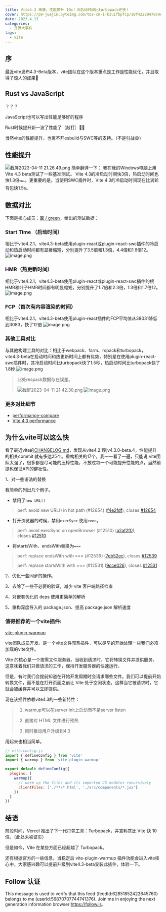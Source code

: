 ```yaml
---
title: Vite4.3 来袭，性能提升 10x！冷启动时间比turbopack还快！
cover: https://p9-juejin.byteimg.com/tos-cn-i-k3u1fbpfcp/10f42280470c4e8f9d51fc4ef406e910~tplv-k3u1fbpfcp-zoom-crop-mark:1512:1512:1512:851.awebp?
date: 2023.4.13
categories:
  - 开源大事件
tags:
  - vite
---
```


## 序
最近vite发布4.3-Beta版本，vite团队在这个版本重点是工作是性能优化，并且取得了惊人的成果🥳

## Rust vs JavaScript
？？？

JavaScript也可以写出性能足够好的程序

Rust时候提升新一波了性能了（敲打）🤔🔨

当然vite的性能提升，也离不开esbuild与SWC等的支持。（不是引战😄）
## 性能提升
![截屏2023-04-11 21.26.49.png](https://p9-juejin.byteimg.com/tos-cn-i-k3u1fbpfcp/602f633d62314cbb98f39e63465facac~tplv-k3u1fbpfcp-watermark.image?)
简单翻译一下：
我在我的Windows电脑上用Vite 4.3 beta测试了一些基准测试。
Vite 4.3的冷启动时间快3倍，热启动时间也快1.3倍🏎。更重要的是，当使用SWC插件时，Vite 4.3的冷启动时间现在比涡轮背包快1.5s。


## 数据对比
下面是核心成员：[翠 / green](https://github.com/sapphi-red)，给出的测试数据：


### Start Time （启动时间）
相比于vite4.2.1，vite4.3-beta使用plugin-react或plugin-react-swc插件的冷启动和热启动时间都有显著缩短，分别提升了3.5倍和1.3倍，4.4倍和1.6倍12。
![image.png](https://p6-juejin.byteimg.com/tos-cn-i-k3u1fbpfcp/7bc5bf718e404f5f8cfc1d95b077715a~tplv-k3u1fbpfcp-watermark.image?)


### HMR（热更新时间）
相比于vite4.2.1，vite4.3-beta使用plugin-react或plugin-react-swc插件的根HMR和叶子HMR时间都有明显缩短，分别提升了1.7倍和2.3倍，1.3倍和1.7倍12。
![image.png](https://p9-juejin.byteimg.com/tos-cn-i-k3u1fbpfcp/c3d0bb3391b547a39c5ec42fda03dad0~tplv-k3u1fbpfcp-watermark.image?)

### FCP（首次有内容渲染的时间）
相比于vite4.2.1，vite4.3-beta使用plugin-react插件的FCP平均值从38031降低到3083，快了12倍
![image.png](https://p6-juejin.byteimg.com/tos-cn-i-k3u1fbpfcp/b0c5473d237a4fce8f06355db0b6f88f~tplv-k3u1fbpfcp-watermark.image?)

### 其他工具对比
与其他构建工具的对比：相比于webpack、farm、rspack和turbopack，vite4.3-beta在启动时间和热更新时间上都有优势，特别是在使用plugin-react-swc插件时，其冷启动时间比turbopack快了1.5秒，热启动时间比turbopack快了1.8秒
![image.png](https://p3-juejin.byteimg.com/tos-cn-i-k3u1fbpfcp/6f47c2c2d4e94f1e98d275100d21639e~tplv-k3u1fbpfcp-watermark.image?)

> 此处respack数据存在误差。
> 
>![截屏2023-04-11 21.42.30.png](https://p3-juejin.byteimg.com/tos-cn-i-k3u1fbpfcp/b8e5efa4fe3f4d6f8d1ce2155541e51e~tplv-k3u1fbpfcp-watermark.image?)
![image.png](https://p9-juejin.byteimg.com/tos-cn-i-k3u1fbpfcp/5da07c5a78554aed93c243054c71b371~tplv-k3u1fbpfcp-watermark.image?)

### 更多对比细节
- [performance-compare](https://github.com/sapphi-red/performance-compare)
- [Vite 4.3 performance](https://gist.github.com/sapphi-red/db27f9c18ed31894e409224051119e1b)

## 为什么vite可以这么快
看了最近vite的[CHANGELOG.md](https://github.com/vitejs/vite/blob/v4.3.0-beta.4/packages/vite/CHANGELOG.md)，发现从vite4.2.1到v4.3.0-beta.4，性能提升的相关commit 就有多达25个。重构相关的17个。我一一看了一遍，只能说 vite团队太强了，很多都是尽可能的压榨性能，不放过每一个可能提升性能的点，当然前提也保证API的健壮性。

1、对一些语法的替换

我简单的列出几个例子。
- 禁用了`new URL()` 
> perf: avoid new URL() in hot path (#12654) ([f4e2fdf](https://github.com/vitejs/vite/commit/f4e2fdf)), closes [#12654](https://github.com/vitejs/vite/issues/12654)

- 打开浏览器的时候，禁用`execSync` 使用`exec`。
> perf: avoid execSync on openBrowser (#12510) ([a2af2f0](https://github.com/vitejs/vite/commit/a2af2f0)), closes [#12510](https://github.com/vitejs/vite/issues/12510)

- 将startsWith、endsWith替换为`===`
> perf: replace endsWith with === (#12539) ([7eb52ec](https://github.com/vitejs/vite/commit/7eb52ec)), closes [#12539](https://github.com/vitejs/vite/issues/12539)
> 
>perf: replace startsWith with === (#12531) ([9cce026](https://github.com/vitejs/vite/commit/9cce026)), closes [#12531](https://github.com/vitejs/vite/issues/12531)


2、优化一些同步的操作。

3、去除了一些不必要的验证，减少 vite 客户端路径检查

4、对嵌套优化的 deps 使用更简单的解析

5、重构深度导入的 package.json、提高 package.json 解析速度 

### 值得推荐的一个vite插件:

[vite-plugin-warmup](https://github.com/bluwy/vite-plugin-warmup)

vite团队成员开发。是一个vite文件预热插件，可以尽早的开始处理一些我们必须加载的vite文件。

Vite 的核心是一个按需文件服务器。当收到请求时，它将转换文件并提供服务。这意味着我们只做请求的工作，保持开发服务器的快速运行。

但是，有时我们会提前知道在开始开发周期时会请求哪些文件。我们可以提前开始转换文件，而不是在打开页面之前让 Vite 处于空闲状态，这样当它被请求时，它就会被缓存并可以立即提供。

现在该插件依赖vite4.3的一些新特性：

> 1. warmup可以在server init上启动而不是server listen 
> 
> 2. 直接对 HTML 文件进行预热
> 
> 3. 同时推动用户升级到4.3

用起来也相当简单。
```js
// vite.config.js
import { defineConfig } from 'vite'
import { warmup } from 'vite-plugin-warmup'

export default defineConfig({
  plugins: [
    warmup({
      // warm up the files and its imported JS modules recursively
      clientFiles: ['./**/*.html', './src/components/*.jsx']
    })
  ]
})
```

## 结语
前段时间，Vercel 推出了下一代打包工具：Turbopack，并宣称其比 Vite 快 10 倍。（此处未被证实）

但是如今，Vite 在某些方面已经超越了 Turbopack。

还有根据官方的一些信息，当稳定后 vite-plugin-warmup 插件功能会进入vite核心中。大家感兴趣可以提前升级到vite4.3-beta安装此插件，体验一下。

## Follow 认证

This message is used to verify that this feed (feedId:62851852422645760) belongs to me (userId:56870707744741376). Join me in enjoying the next generation information browser https://follow.is.

